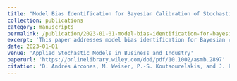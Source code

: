 ```yaml
---
title: "Model Bias Identification for Bayesian Calibration of Stochastic Digital Twins of Bridges"
collection: publications
category: manuscripts
permalink: /publication/2023-01-01-model-bias-identification-for-bayesian-calibration-of-stochastic-digital-twins-of-bridges
excerpt: 'This paper addresses model bias identification for Bayesian calibration in stochastic digital twins of bridges, providing an approach to improve model accuracy and reliability in civil engineering applications.'
date: 2023-01-01
venue: 'Applied Stochastic Models in Business and Industry'
paperurl: 'https://onlinelibrary.wiley.com/doi/pdf/10.1002/asmb.2897'
citation: 'D. Andrés Arcones, M. Weiser, P.-S. Koutsourelakis, and J. F. Unger. (2023). &quot;Model Bias Identification for Bayesian Calibration of Stochastic Digital Twins of Bridges.&quot; <i>Applied Stochastic Models in Business and Industry</i>, n/a. doi: 10.1002/asmb.2897.'
---
```

